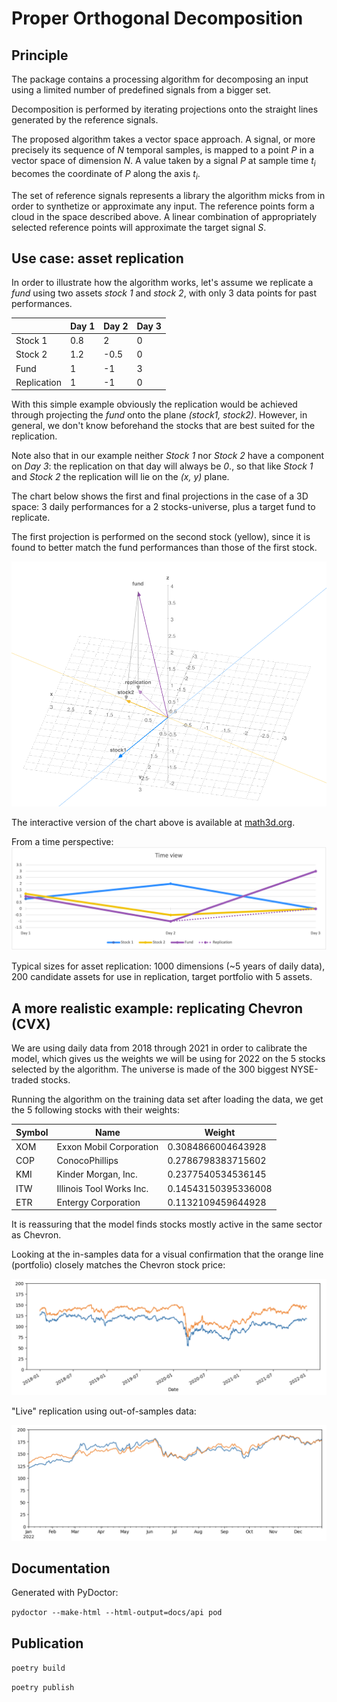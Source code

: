 # Proper Orthogonal Decomposition

## Principle
The package contains a processing algorithm for decomposing an input using
a limited number of predefined signals from a bigger set.

Decomposition is performed by iterating projections onto the straight lines
generated by the reference signals.

The proposed algorithm takes a vector space approach. A signal, or more 
precisely its sequence of _N_ temporal samples, is mapped to a point *P* 
in a vector space of dimension _N_. A value taken by a signal *P* at 
sample time _t<sub>i</sub>_ becomes the coordinate of *P* along
the axis _t<sub>i</sub>_.

The set of reference signals represents a library the algorithm micks from
in order to synthetize or approximate any input. The reference points form a 
cloud in the space described above. A linear combination of appropriately 
selected reference points will approximate the target signal *S*.

## Use case: asset replication

In order to illustrate how the algorithm works, let's assume we
replicate a _fund_ using two assets _stock 1_ and _stock 2_, with
only 3 data points for past performances.

|             | Day 1 | Day 2 | Day 3 |
|-------------|-------|-------|-------|
| Stock 1     | 0.8   | 2     | 0     |
| Stock 2     | 1.2   | -0.5  | 0     |
| Fund        | 1     | -1    | 3     |
| Replication | 1     | -1    | 0     |

With this simple example obviously the replication would be achieved through projecting the _fund_ onto the plane
_(stock1, stock2)_. However, in general, we don't know beforehand the stocks that are best suited for the replication.

Note also that in our example neither _Stock 1_ nor _Stock 2_ have a component on _Day 3_: the
replication on that day will always be _0_., so that like _Stock 1_ and _Stock 2_ the replication will
lie on the _(x, y)_ plane.

The chart below shows the first and final projections in the case of a 3D space:
3 daily performances for a 2 stocks-universe, plus a target fund to replicate.

The first projection is performed on the second stock (yellow), since it is found to better
match the fund performances than those of the first stock.

![Example showing the first and final projections in the case of a 3D space](docs/first_and_final_projections.png?raw=true "Example")

The interactive version of the chart above is available 
at [math3d.org](https://www.math3d.org/oXFLiVH54).

From a time perspective:
![Example showing the time series](docs/time-view.png?raw=true "Example as time series")

Typical sizes for asset replication: 1000 dimensions (~5 years of daily data), 200 candidate assets
for use in replication, target portfolio with 5 assets.

## A more realistic example: replicating Chevron (CVX)

We are using daily data from 2018 through 2021 in order to calibrate the model, which gives us the weights we will be 
using for 2022 on the 5 stocks selected by the algorithm. The universe is made of the 300 biggest NYSE-traded stocks.

Running the algorithm on the training data set after loading the data, we get the 5 following stocks with their weights:

| Symbol | Name                     | Weight              |
|--------|--------------------------|---------------------|
| XOM    | Exxon Mobil Corporation  | 0.3084866004643928  | 
| COP    | ConocoPhillips           | 0.2786798383715602  | 
| KMI    | Kinder Morgan, Inc.      | 0.2377540534536145  | 
| ITW    | Illinois Tool Works Inc. | 0.14543150395336008 | 
| ETR    | Entergy Corporation      | 0.1132109459644928  | 

It is reassuring that the model finds stocks mostly active in the same sector as Chevron.

Looking at the in-samples data for a visual confirmation that the orange line (portfolio) closely matches the
Chevron stock price:

![In-samples replication of Chevron](docs/in-samples-chevron.png?raw=true "In-samples replication of Chevron")

"Live" replication using out-of-samples data:

![Out-of-samples replication of Chevron](docs/out-of-samples-chevron.png?raw=true "Out-of-samples replication of Chevron")


## Documentation
Generated with PyDoctor:

`pydoctor --make-html --html-output=docs/api pod`


## Publication
`poetry build`

`poetry publish`
